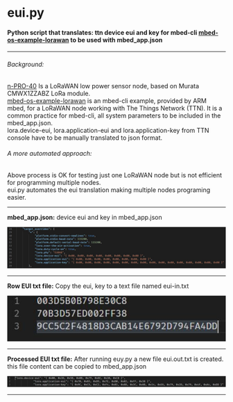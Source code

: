 # eui.py 
####  Python script that translates:  ttn device eui and key for mbed-cli [mbed-os-example-lorawan](https://github.com/ARMmbed/mbed-os-example-lorawan) to be used with mbed_app.json


---
###### Background:
[n-PRO-40](https://www.n-blocks.net/nmodules/doku.php?id=nblocks:n-pro-40) Is a LoRaWAN low power sensor node, based on Murata CMWX1ZZABZ LoRa module.  
[mbed-os-example-lorawan](https://github.com/ARMmbed/mbed-os-example-lorawan) is an mbed-cli example, provided by ARM mbed, for a LoRaWAN node working with The Things Network (TTN).
It is a common practice for mbed-cli, all system parameters to be included in the mbed_app.json.  
lora.device-eui, lora.application-eui and lora.application-key from TTN console have to be manually translated to json format.  


###### A more automated approach:  

Above process is OK for testing just one LoRaWAN node but is not efficient for programming multiple nodes.  
eui.py automates the eui translation making multiple nodes programing easier.  

---
**mbed_app.json:** device eui and key in mbed_app.json  


<img
src="doc/diagram-01.JPG"
width="800"
/>

---
**Row EUI txt file:** Copy the eui, key to a text file named eui-in.txt


<img
src="doc/rowEUI.JPG"
width="600"
/>

---
**Processed EUI txt file:** After running euy.py a new file eui.out.txt is created. this file content can be copied to mbed_app.json


<img
src="doc/processedEUI.JPG"
width="800"
/>

---

